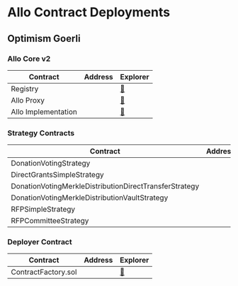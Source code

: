 # Allo Contract Deployments

## Optimism Goerli

### Allo Core v2

<table>
<thead>
    <tr>
        <th>Contract</th>
        <th>Address</th>
        <th>Explorer</th>
    </tr>
</thead>
<tbody>
    <tr>
        <td>Registry</td>
        <td></td>
        <td><a href="https://goerli.etherscan.io/address/">&#x1F517;</a></td>
    </tr>
    <tr>
        <td>Allo Proxy</td>
        <td></td>
        <td><a href="https://goerli.etherscan.io/address/">&#x1F517;</a></td>
    </tr>
    <tr>
        <td>Allo Implementation</td>
        <td></td>
        <td><a href="https://goerli.etherscan.io/address/">&#x1F517;</a></td>
    </tr>
</tbody>
</table>

### Strategy Contracts

<table>
<thead>
    <tr>
        <th>Contract</th>
        <th>Address</th>
        <th>Explorer</th>
    </tr>
</thead>
<tbody>
    <tr>
        <td>DonationVotingStrategy</td>
        <td></td>
        <td><a href="https://goerli.etherscan.io/address/">&#x1F517;</a></td>
    </tr>
    <tr>
        <td>DirectGrantsSimpleStrategy</td>
        <td></td>
        <td><a href="https://goerli.etherscan.io/address/">&#x1F517;</a></td>
    </tr>
    <tr>
        <td>DonationVotingMerkleDistributionDirectTransferStrategy</td>
        <td></td>
        <td><a href="https://goerli.etherscan.io/address/">&#x1F517;</a></td>
    </tr>
    <tr>
        <td>DonationVotingMerkleDistributionVaultStrategy</td>
        <td></td>
        <td><a href="https://goerli.etherscan.io/address/">&#x1F517;</a></td>
    </tr>
    <tr>
        <td>RFPSimpleStrategy</td>
        <td></td>
        <td><a href="https://goerli.etherscan.io/address/">&#x1F517;</a></td>
    </tr>
    <tr>
        <td>RFPCommitteeStrategy</td>
        <td></td>
        <td><a href="https://goerli.etherscan.io/address/">&#x1F517;</a></td>
    </tr>
</tbody>
</table>

### Deployer Contract

<table>
<thead>
    <tr>
        <th>Contract</th>
        <th>Address</th>
        <th>Explorer</th>
    </tr>
</thead>
<tbody>
    <tr>
        <td>ContractFactory.sol</td>
        <td></td>
        <td><a href="https://goerli.etherscan.io/address/">&#x1F517;</a></td>
    </tr>
</tbody>
</table>
